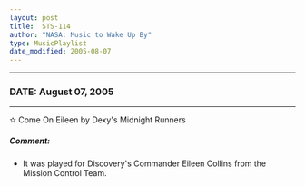 ```yaml
---
layout: post
title:  STS-114
author: "NASA: Music to Wake Up By"
type: MusicPlaylist
date_modified: 2005-08-07
---
```


----
### DATE: August 07, 2005
----
✫ Come On Eileen by Dexy's Midnight Runners

##### Comment:
* It was played for Discovery's Commander Eileen Collins from the Mission Control Team.
